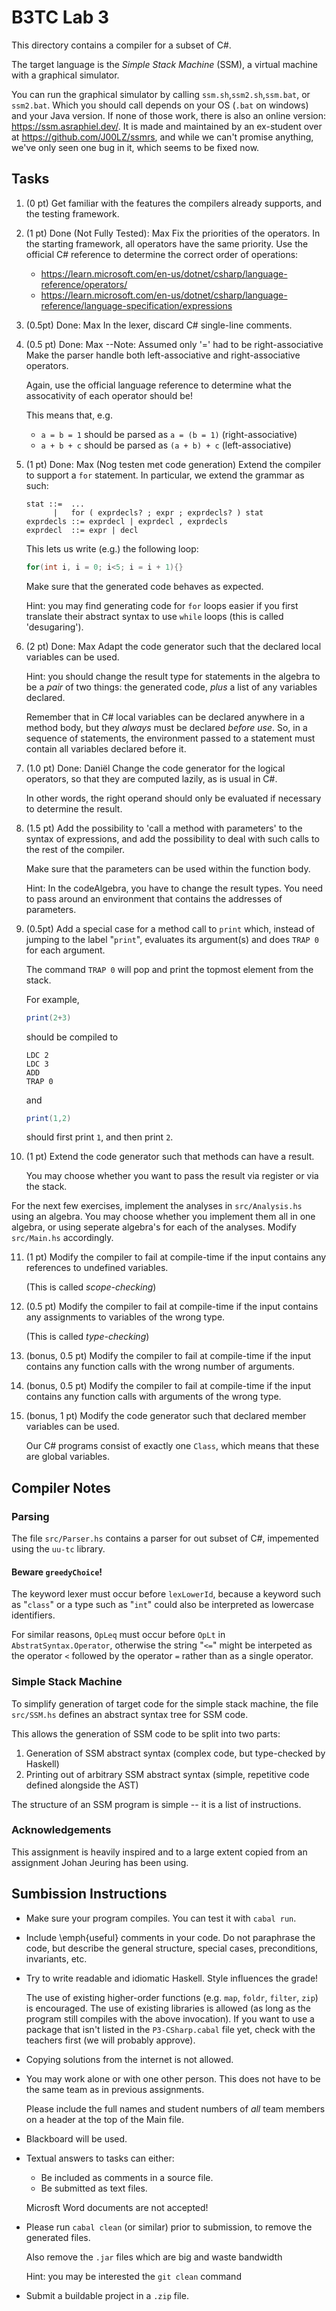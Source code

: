 # B3TC Lab 3

This directory contains a compiler for a subset of C#.

The target language is the *Simple Stack Machine* (SSM),
a virtual machine with a graphical simulator.

You can run the graphical simulator by calling `ssm.sh`,`ssm2.sh`,`ssm.bat`, or `ssm2.bat`. Which you should call depends on your OS (`.bat` on windows) and your Java version.
If none of those work, there is also an online version: https://ssm.asraphiel.dev/.
It is made and maintained by an ex-student over at https://github.com/J00LZ/ssmrs, and while we can't promise anything, we've only seen one bug in it, which seems to be fixed now.

## Tasks

1. (0 pt)
    Get familiar with the features the compilers already supports, and the testing framework.

2. (1 pt) Done (Not Fully Tested): Max
    Fix the priorities of the operators. In the starting framework, all
    operators have the same priority. Use the official C# reference to determine the correct order of operations:

    * <https://learn.microsoft.com/en-us/dotnet/csharp/language-reference/operators/>
    * <https://learn.microsoft.com/en-us/dotnet/csharp/language-reference/language-specification/expressions>

3. (0.5pt) Done: Max
    In the lexer, discard C# single-line comments.

4. (0.5 pt) Done: Max --Note: Assumed only '=' had to be right-associative
    Make the parser handle both left-associative and right-associative operators.
  
    Again, use the official language reference to determine what the assocativity of each operator should be!

    This means that, e.g.
  
    * `a = b = 1` should be parsed as `a = (b = 1)` (right-associative)
    * `a + b + c` should be parsed as `(a + b) + c` (left-associative)

5. (1 pt) Done: Max (Nog testen met code generation)
    Extend the compiler to support a `for` statement.
    In particular, we extend the grammar as such:

    ```bnf
    stat ::=  ...
          |   for ( exprdecls? ; expr ; exprdecls? ) stat
    exprdecls ::= exprdecl | exprdecl , exprdecls
    exprdecl  ::= expr | decl
    ```

    This lets us write (e.g.) the following loop:

    ```csharp
    for(int i, i = 0; i<5; i = i + 1){}
    ```

    Make sure that the generated code behaves as expected.

    Hint: you may find generating code for `for` loops easier if you first translate
    their abstract syntax to use `while` loops (this is called 'desugaring').

6. (2 pt) Done: Max
    Adapt the code generator such that the declared local variables can be used.

    Hint: you should change the result type for statements in the algebra to be a *pair* of two things:
    the generated code, *plus* a list of any variables declared.

    Remember that in C# local variables can be declared anywhere in a method body,
    but they *always* must be declared *before use*.
    So, in a sequence of statements, the environment passed to a statement must contain all variables declared before it.

7. (1.0 pt) Done: Daniël
    Change the code generator for the logical operators, so that they are computed lazily, as is usual in C#.

    In other words, the right operand should only be evaluated if necessary to determine the result.

8. (1.5 pt) 
    Add the possibility to 'call a method with parameters' to the syntax of expressions,
    and add the possibility to deal with such calls to the rest of the compiler.

    Make sure that the parameters can be used within the function body.

    Hint: In the codeAlgebra, you have to change the result types.
    You need to pass around an environment that contains the addresses of parameters.

9. (0.5pt)
    Add a special case for a method call to `print` which,
    instead of jumping to the label "`print`",
    evaluates its argument(s) and does `TRAP 0` for each argument.

    The command `TRAP 0` will pop and print the topmost element from the stack.

    For example,

    ```csharp
    print(2+3)
    ```

    should be compiled to

    ```
    LDC 2
    LDC 3
    ADD
    TRAP 0
    ```

    and

    ```csharp
    print(1,2)
    ```

    should first print `1`, and then print `2`.

10. (1 pt)
    Extend the code generator such that methods can have a result.

    You may choose whether you want to pass the result via register
    or via the stack.

For the next few exercises, implement the analyses in `src/Analysis.hs` using an algebra.
You may choose whether you implement them all in one algebra, or using seperate 
algebra's for each of the analyses. Modify `src/Main.hs` accordingly.

11. (1 pt)
    Modify the compiler to fail at compile-time if the input contains
    any references to undefined variables.

    (This is called *scope-checking*)

12. (0.5 pt)
    Modify the compiler to fail at compile-time if the input contains
    any assignments to variables of the wrong type.

    (This is called *type-checking*)

13. (bonus, 0.5 pt)
    Modify the compiler to fail at compile-time if the input contains
    any function calls with the wrong number of arguments.

14. (bonus, 0.5 pt)
    Modify the compiler to fail at compile-time if the input contains
    any function calls with arguments of the wrong type.
    
15. (bonus, 1 pt)
    Modify the code generator such that declared member variables can be used.

    Our C# programs consist of exactly one `Class`,
    which means that these are global variables.

## Compiler Notes

### Parsing

The file `src/Parser.hs` contains a parser for out subset of C#,
impemented using the `uu-tc` library.

#### Beware `greedyChoice`!

The keyword lexer must occur before `lexLowerId`, because a keyword such as "`class`"
or a type such as "`int`" could also be interpreted as lowercase identifiers.

For similar reasons, `OpLeq` must occur before `OpLt` in `AbstratSyntax.Operator`,
otherwise the string "`<=`" might be interpeted as the operator `<` followed by the operator `=`
rather than as a single operator.

### Simple Stack Machine

To simplify generation of target code for the simple stack machine, 
the file `src/SSM.hs` defines an abstract syntax tree for SSM code.

This allows the generation of SSM code to be split into two parts:

1. Generation of SSM abstract syntax (complex code, but type-checked by Haskell)
2. Printing out of arbitrary SSM abstract syntax (simple, repetitive code defined alongside the AST)

The structure of an SSM program is simple -- it is a list of instructions.

### Acknowledgements

This assignment is heavily inspired and to a large extent copied from an
assignment Johan Jeuring has been using.

## Sumbission Instructions

* Make sure your program compiles.
  You can test it with `cabal run`.

* Include \emph{useful} comments in your code.
  Do not paraphrase the code,
  but describe the general structure, special cases, preconditions, invariants, etc.

* Try to write readable and idiomatic Haskell.
  Style influences the grade!

    The use of existing higher-order functions (e.g. `map`, `foldr`, `filter`, `zip`) is encouraged.
    The use of existing libraries is allowed (as long as the program still compiles with the above invocation).
    If you want to use a package that isn't listed in the `P3-CSharp.cabal` file yet, check with the teachers first (we will probably approve).

* Copying solutions from the internet is not allowed.

* You may work alone or with one other person.
  This does not have to be the same team as in previous assignments. 

    Please include the full names and student numbers of *all* team members on a header at the top of the Main file.

* Blackboard will be used.

* Textual answers to tasks can either:

    * Be included as comments in a source file.
    * Be submitted as text files.

    Microsft Word documents are not accepted!

* Please run `cabal clean` (or similar) prior to submission, to remove the generated files.

    Also remove the `.jar` files which are big and waste bandwidth

    Hint: you may be interested the `git clean` command

* Submit a buildable project in a `.zip` file.
